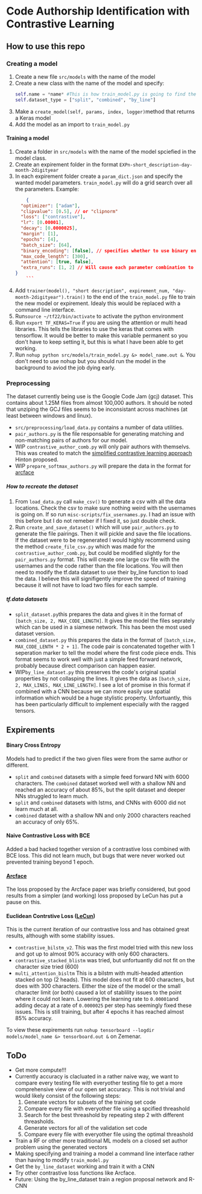 # Code Authorship Identification with Contrastive Learning 
## How to use this repo
### Creating a model
1. Create a new file `src/models` with the name of the model
2. Create a new class with the name of the model and specify:
	``` python
	self.name = *name* #This is how train_model.py is going to find the model files
	self.dataset_type = ["split", "combined", "by_line"]
	```
3. Make a `create_model(self, params, index, logger)`method that returns a Keras model
4. Add the model as an import to `train_model.py`
#### Training a model
1. Create a folder in `src/models` with the name of the model spciefied in the model class.
2. Create an expirement folder in the format `EXPn-short_description-day-month-2digityear`
3. In each expirement folder create a `param_dict.json` and specify the wanted model parameters. `train_model.py` will do a grid search over all the parameters. Example:
	```json
		{
	  "optimizer": ["adam"],
	  "clipvalue": [0.5], // or "clipnorm"
	  "loss": ["contrastive"],
	  "lr": [0.00001],
	  "decay": [0.0000025],
	  "margin": [1],
	  "epochs": [4],
	  "batch_size": [64],
	  "binary_encoding": [false], // specifies whether to use binary encoding or one-hot
	  "max_code_length": [300],
	  "attention": [true, false],
	  "extra_runs": [1, 2] // Will cause each parameter combination to be run twice.
	}
		```
4. Add `trainer(model(), "short description", expirement_num, "day-month-2digityear").train()` to the end of the `train_model.py` file to train the new model or expirement. Idealy this would be replaced with a command line interface. 
5. Run`source ~/tf22/bin/activate` to activate the python environment
6. Run `export TF_KERAS=True` if you are using the attention or multi head libraries. This tells the libraries to use the keras that comes with tensorflow. It would be better to make this variable permanent so you don't have to keep setting it, but this is what I have been able to get working. 
7. Run `nohup python src/models/train_model.py &> model_name.out &`. You don't need to use nohup but you should run the model in the background to aviod the job dying early. 

### Preprocessing
The dataset currently being use is the Google Code Jam (gcj) dataset. This contains about 1.25M files from almost 100,000 authors. It should be noted that unziping the GCJ files seems to be inconsistant across machines (at least between windows and linux).
* `src/preprocessing/load_data.py` contains a number of data utilities.
* `pair_authors.py` is the file responsable for generating matching and non-matching pairs of authors for our model. 
* WIP `contrastive_author_comb.py` will only pair authors with themselvs. This was created to match the [simplified contrastive learning approach](https://arxiv.org/abs/2002.05709) Hinton proposed. 
* WIP `prepare_softmax_authors.py` will prepare the data in the format for [arcface](https://arxiv.org/abs/1801.07698) 
##### How to recreate the dataset
1. From `load_data.py` call `make_csv()` to generate a csv with all the data locations. Check the csv to make sure nothing weird with the usernames is going on. If so run `misc-scripts/fix_usernames.py`. I had an issue with this before but I do not remeber if I fixed it, so just double check. 
2. Run `create_and_save_dataset()` which will use `pair_authors.py` to generate the file pairings. Then it will pickle and save the file locations. If  the dataset were to be regenerated I would highly recommend using the method `create_file_csv.py` which was made for the `contrastive_author_comb.py`, but could be modified slightly for the `pair_authors.py` format. This will create one large csv file with the usernames and the code rather than the file locations. You will then need to modify the tf.data dataset to use their by_line function to load the data. I believe this will signifigently improve the speed of training because it will not have to load two files for each sample. 
##### tf.data datasets
* `split_dataset.py`this prepares the data and gives it in the format of `[batch_size, 2, MAX_CODE_LENGTH]`. It gives the model the files seprately which can be used in a siamese network. This has been the most used dataset version.
* `combined_dataset.py` this prepares the data in the format of `[batch_size, MAX_CODE_LENTH * 2 + 1]`. The code pair is concatenated together with 1 seperation marker to tell the model where the first code piece ends. This format seems to work well with just a simple feed forward network, probably because direct comparison can happen easier. 
* WIP`by_line_dataset.py` this preserves the code's original spatial properties by not collasping the lines. It gives the data as `[batch_size, 2, MAX_LINES, MAX_LINE_LENGTH]`. I see a lot of promise in this format if combined with a CNN because we can more easily use spatial information which would be a huge stylistic property. Unfortuantly, this has been particularly difficult to implement especially with the ragged tensors. 

## Expirements
#### Binary Cross Entropy
Models had to predict if the two given files were from the same author or different. 
* `split` and `combined` datasets with a simple feed forward NN with 6000 characters. The `combined` dataset worked well with a shallow NN and reached an accuracy of about 85%, but the split dataset and deeper NNs struggled to learn much. 
* `split` and `combined` datasets with lstms, and CNNs with 6000 did not learn much at all. 
* `combined` dataset with a shallow NN and only 2000 characters reached an accuracy of only 65%. 
#### Naive Contrastive Loss with BCE
Added a bad hacked together version of a contrastive loss combined with BCE loss. This did not learn much, but bugs that were never worked out prevented training beyond 1 epoch.
#### [Arcface](https://arxiv.org/abs/1801.07698)
The loss proposed by the Arcface paper was briefly considered, but good results from a simpler (and working) loss proposed by LeCun has put a pause on this.
#### Euclidean Contrstive Loss  ([LeCun](http://yann.lecun.com/exdb/publis/pdf/hadsell-chopra-lecun-06.pdf)) 
This is the current iteration of our contrastive loss and has obtained great results, although with some stability issues. 
* `contrastive_bilstm_v2`. This was the first model tried with this new loss and got up to almost 90% accuracy with only 600 characters. 
* `contrastive_stacked_blistm` was tried, but unfortuantly did not fit on the character size tried (600)
* `multi_attention_bisltm` This is a bilstm with multi-headed attention stacked on top (2 heads). This model does not fit at 600 characters, but does with 300 characters. Either the size of the model or the small character limit (or both) caused a lot of stablility issues to the point where it could not learn. Lowering the learning rate to  `0.00001`and adding decay at a rate of `0.0000025` per step has seemingly fixed these issues. This is still training, but after 4 epochs it has reached almost 85% accuracy. 

To view these expirements run `nohup tensorboard --logdir models/model_name &> tensorboard.out &` on Zemenar.


## ToDo
* Get more compute!!!
* Currently accuracy is clacluated in a rather naive way, we want to compare every testing file with everyother testing file to get a more comprehensive view of our open set accuracy. This is not trivial and would likely consist of the following steps:
	1. Generate vectors for subsets of the training set code
	2. Compare every file with everyother file using a spcified threashold
	3. Search for the best threashold by repeating step 2 with different threasholds.
	4. Generate vectors for all of the validation set code
	5. Compare every file with everyother file using the optimal threashold
* Train a RF or other more traditional ML models on a closed set author problem using the generated vectors
* Making specifying and training a model a command line interface rather than having to modify `train_model.py`
* Get the `by_line_dataset` working and train it with a CNN
* Try other contrastive loss functions like Arcface. 
* Future: Using the by_line_dataset train a region proposal network and R-CNN